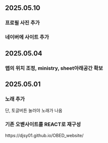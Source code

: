 <h2>2025.05.10</h2>
<h3>프로필 사진 추가</h3>
<h3>네이버에 사이트 추가</h3>

<h2>2025.05.04</h2>
<h3>맵의 위치 조정, ministry, sheet아래공간 확보</h3>

<h2>2025.05.01</h2>
<h3>노래 추가</h3>
단, 토글버튼 눌러야 노래가 나옴
<h3>기존 오벧사이트를 REACT로 재구성</h3>
https://djsy01.github.io/OBED_website/
